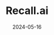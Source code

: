 ---  
layout: startup_page  
title: "Recall.ai"  
id: "recall.ai"  
permalink: "/recallairecall.ai05162024/"  
website: "https://www.recall.ai/?utm_source=linkedin&utm_medium=company_page"  
funding_round: "Series A"  
funding_amount: "$10M"  
investors: "Ridge Ventures, Industry Ventures, Y Combinator, IrregEx, Bungalow Capital, Hack VC"  
about: "Recall.ai provides developer infrastructure and a unified API that allows companies to access raw data from virtual meeting platforms like Zoom and Google Meet. This data enables the creation of AI-powered meeting applications such as sales coaching bots and meeting notetakers. The startup aims to be the common infrastructure layer for companies utilizing AI with conversation data."  
markets: "AI, Developer APIs, Artificial Intelligence (AI), Meeting Software, Video Conferencing"  
hq: "San Francisco, California, United States"  
founded_year: "2020"  
linkedin: "https://www.linkedin.com/company/recall-ai"  
twitter: "https://twitter.com/recall_ai"  
instagram: ""  
facebook: ""  
crunchbase: "https://www.crunchbase.com/organization/recall-ai"  
pitchbook: ""  

date_display: "16-May-2024"  
date: "2024-05-16"

# SEO Optimization  
meta_title: "Recall.ai - Series A Funding ($10M)"  
meta_description: "Recall.ai, Recall.ai provides developer infrastructure and a unified API that allows companies to access raw data from virtual meeting platforms like Zoom and Go..."  
meta_keywords: "Recall.ai, AI, Developer APIs, Artificial Intelligence (AI), Meeting Software, Video Conferencing, Series A funding"  
canonical_url: "https://startup.projectstartups.com/recallairecall.ai05162024/"  
---